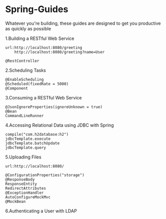 # Spring-Guides
Whatever you're building, these guides are designed to get you productive as quickly as possible

1.Building a RESTful Web Service

	url:http://localhost:8080/greeting
		http://localhost:8080/greeting?name=User

	@RestController


2.Scheduling Tasks 

	@EnableScheduling
	@Scheduled(fixedRate = 5000)
	@Component


3.Consuming a RESTful Web Service

	@JsonIgnoreProperties(ignoreUnknown = true)
	@Bean
	CommandLineRunner


4.Accessing Relational Data using JDBC with Spring

	compile("com.h2database:h2")
	jdbcTemplate.execute
	jdbcTemplate.batchUpdate
	jdbcTemplate.query


5.Uploading Files

	url:http://localhost:8080/

	@ConfigurationProperties("storage")
	@ResponseBody
	ResponseEntity
	RedirectAttributes
	@ExceptionHandler
	AutoConfigureMockMvc
	@MockBean


6.Authenticating a User with LDAP
